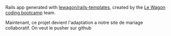 Rails app generated with [lewagon/rails-templates](https://github.com/lewagon/rails-templates), created by the [Le Wagon coding bootcamp](https://www.lewagon.com) team.


Maintenant, ce projet devient l'adaptation a notre  site de mariage collaboratif.
On veut le pusher sur github

